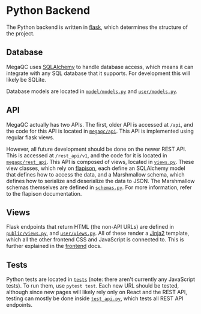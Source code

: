 # Python Backend
The Python backend is written in [flask](https://www.palletsprojects.com/p/flask/), which
determines the structure of the project.

## Database
MegaQC uses [SQLAlchemy](https://docs.sqlalchemy.org/) to handle database access, which
means it can integrate with any SQL database that it supports. For development this will
likely be SQLite.

Database models are located in [`model/models.py`](/megaqc/model/models.py) and
[`user/models.py`](/megaqc/user/models.py).

## API
MegaQC actually has two APIs. The first, older API is accessed at `/api`, and the code
for this API is located in [`megaqc/api`](/megaqc/api).
This API is implemented using regular flask views.

However, all future development should be done on the newer REST API.
This is accessed at `/rest_api/v1`, and the code for it is located in
[`megaqc/rest_api`](/megaqc/rest_api).
This API is composed of views, located in [`views.py`](megaqc/rest_api/views.py). These view classes, 
which rely on [flapison](https://github.com/TMiguelT/flapison), each define an SQLAlchemy
model that defines how to access the data, and a Marshmallow schema, which defines how
to serialize and deserialize the data to JSON. The Marshmallow schemas themselves are
defined in [`schemas.py`](/megaqc/rest_api/schemas.py). For more information, refer to the 
flapison documentation.

## Views
Flask endpoints that return HTML (the non-API URLs) are defined in [`public/views.py`](/megaqc/public/views.py),
and [`user/views.py`](/megaqc/user/views.py). All of these render a
[Jinja2](https://jinja.palletsprojects.com/en/2.11.x/) template, which all the other
frontend CSS and JavaScript is connected to. This is further explained in the
[frontend](./frontend.md) docs.

## Tests
Python tests are located in [`tests`](/tests) (note: there aren't currently any JavaScript tests).
To run them, use `pytest test`. Each new URL should be tested, although
since new pages will likely rely only on React and the REST API, testing can mostly
be done inside [`test_api.py`](/tests/api/test_api.py), which tests all REST API endpoints.

